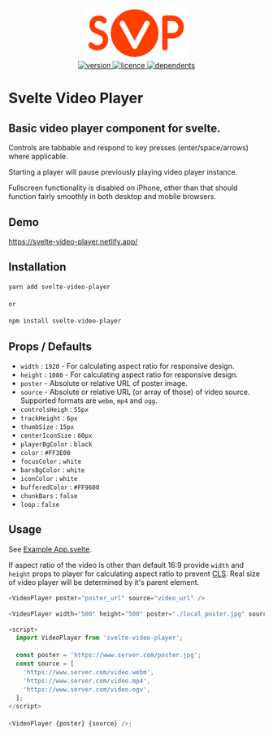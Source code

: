 <div align="center">
  <img src="./svp.svg" alt="svp" width="200" alt="SVP logo" />
</div>

<div align="center">
  <a href="https://npmjs.org/package/svelte-video-player">
    <img src="https://badgen.net/npm/v/svelte-video-player" alt="version" />
  </a>
  <a href="https://npmjs.org/package/svelte-video-player">
    <img src="https://badgen.net/npm/license/svelte-video-player" alt="licence" />
  </a>
  <a href="https://npmjs.org/package/svelte-video-player">
    <img src="https://badgen.net/npm/dependents/svelte-video-player" alt="dependents" />
  </a>
</div>

# Svelte Video Player

## Basic video player component for svelte.

Controls are tabbable and respond to key presses (enter/space/arrows) where applicable.

Starting a player will pause previously playing video player instance.

Fullscreen functionality is disabled on iPhone, other than that should function fairly smoothly in both desktop and mobile browsers.

## Demo

https://svelte-video-player.netlify.app/

## Installation

```bash
yarn add svelte-video-player

or

npm install svelte-video-player
```

## Props / Defaults

- `width` : `1920` - For calculating aspect ratio for responsive design.
- `height` : `1080` - For calculating aspect ratio for responsive design.
- `poster` - Absolute or relative URL of poster image.
- `source` - Absolute or relative URL (or array of those) of video source. Supported formats are `webm`, `mp4` and `ogg`.
- `controlsHeigh` : `55px`
- `trackHeight` : `6px`
- `thumbSize` : `15px`
- `centerIconSize` : `60px`
- `playerBgColor` : `black`
- `color` : `#FF3E00`
- `focusColor` : `white`
- `barsBgColor` : `white`
- `iconColor` : `white`
- `bufferedColor` : `#FF9600`
- `chunkBars` : `false`
- `loop` : `false`

## Usage

See [Example App.svelte](./example/src/App.svelte).

If aspect ratio of the video is other than default 16:9 provide `width` and `height` props to player for calculating aspect ratio to prevent [CLS](https://web.dev/cls/).
Real size of video player will be determined by it's parent element.

```js
<VideoPlayer poster="poster_url" source="video_url" />
```

```js
<VideoPlayer width="500" height="500" poster="./local_poster.jpg" source="./local_video.mp4" loop />
```

```js
<script>
  import VideoPlayer from 'svelte-video-player';

  const poster = 'https://www.server.com/poster.jpg';
  const source = [
    'https://www.server.com/video.webm',
    'https://www.server.com/video.mp4',
    'https://www.server.com/video.ogv',
  ];
</script>

<VideoPlayer {poster} {source} />;
```
